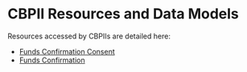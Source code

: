 # CBPII Resources and Data Models

Resources accessed by CBPIIs are detailed here:

* [Funds Confirmation Consent](funds-confirmation-consent.md)
* [Funds Confirmation](funds-confirmation.md)